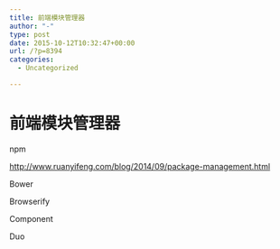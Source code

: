 ```yaml
---
title: 前端模块管理器
author: "-"
type: post
date: 2015-10-12T10:32:47+00:00
url: /?p=8394
categories:
  - Uncategorized

---
```

# 前端模块管理器
npm

http://www.ruanyifeng.com/blog/2014/09/package-management.html

Bower

Browserify

Component

Duo
